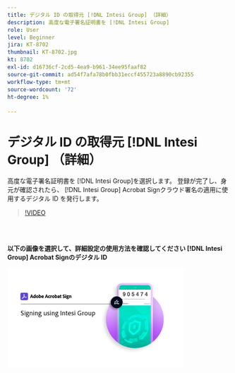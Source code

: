 ```yaml
---
title: デジタル ID の取得元 [!DNL Intesi Group] （詳細）
description: 高度な電子署名証明書を [!DNL Intesi Group]
role: User
level: Beginner
jira: KT-8702
thumbnail: KT-8702.jpg
kt: 8702
exl-id: d16736cf-2cd5-4ea9-b961-34ee95faaf82
source-git-commit: ad54f7afa78b0fbb31eccf455723a8890cb92355
workflow-type: tm+mt
source-wordcount: '72'
ht-degree: 1%

---
```


# デジタル ID の取得元 [!DNL Intesi Group] （詳細）

高度な電子署名証明書を [!DNL Intesi Group]を選択します。 登録が完了し、身元が確認されたら、 [!DNL Intesi Group] Acrobat Signクラウド署名の適用に使用するデジタル ID を発行します。

>[!VIDEO](https://video.tv.adobe.com/v/337065?quality=12&learn=on&hidetitle=true)

<br> 

**以下の画像を選択して、詳細設定の使用方法を確認してください [!DNL Intesi Group] Acrobat Signのデジタル ID**

[![image](assets/IntesiSign_400.png)](intesi-sign.md)
